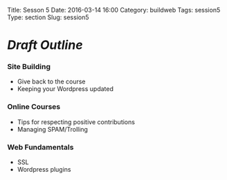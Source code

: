 Title: Sesson 5
Date: 2016-03-14 16:00
Category: buildweb
Tags: session5
Type: section
Slug: session5

# *Draft Outline*

### Site Building

* Give back to the course
* Keeping your Wordpress updated

### Online Courses

* Tips for respecting positive contributions 
* Managing SPAM/Trolling

### Web Fundamentals

* SSL
* Wordpress plugins
